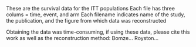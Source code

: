 These are the survival data for the ITT populations
Each file has three colums = time, event, and arm
Each filename indicates name of the study, the publication, and the figure from which data was reconstructed

Obtaining the data was time-consuming, if using these data, please cite this work as well as the reconstruction method:
Bomze...
Royston...
